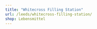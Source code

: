 ```yaml
---
title: "Whitecross Filling Station"
url: /leeds/whitecross-filling-station/
shop: Lebensmittel
---
```

